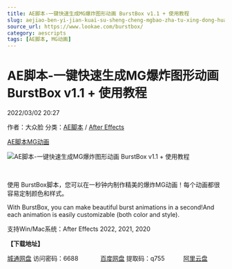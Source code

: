```yaml
---
title: AE脚本-一键快速生成MG爆炸图形动画 BurstBox v1.1 + 使用教程
slug: aejiao-ben-yi-jian-kuai-su-sheng-cheng-mgbao-zha-tu-xing-dong-hua-burstbox-v1-1-shi-yong-jiao-cheng
source_url: https://www.lookae.com/burstbox/
category: aescripts
tags: [AE脚本, MG动画]
---
```

# AE脚本-一键快速生成MG爆炸图形动画 BurstBox v1.1 + 使用教程

2022/03/02 20:27

作者：大众脸
分类：[AE脚本](https://www.lookae.com/after-effects/aescripts/) / [After Effects](https://www.lookae.com/after-effects/)

[AE脚本](https://www.lookae.com/tag/ae%e8%84%9a%e6%9c%ac/)[MG动画](https://www.lookae.com/tag/mg%e5%8a%a8%e7%94%bb/)

![AE脚本-一键快速生成MG爆炸图形动画 BurstBox v1.1 + 使用教程](https://www.lookae.com/wp-content/uploads/2022/03/BurstBox-.jpg "AE脚本-一键快速生成MG爆炸图形动画 BurstBox v1.1 + 使用教程-LookAE.com")

[﻿﻿﻿](https://cloud.video.taobao.com//play/u/705956171/p/1/e/6/t/1/350026126601.mp4)

使用 BurstBox脚本，您可以在一秒钟内制作精美的爆炸MG动画！每个动画都很容易定制颜色和样式。

With BurstBox, you can make beautiful burst animations in a second!And each animation is easily customizable (both color and style).

支持Win/Mac系统：After Effects 2022, 2021, 2020

**【下载地址】**

[城通网盘](https://url70.ctfile.com/f/2827370-551008603-ed7c7d) 访问密码：6688             [百度网盘](https://pan.baidu.com/s/1a_w65X4EOsw7Fhj5S9L3Jw?pwd=q755) 提取码：q755           [阿里云盘](https://www.aliyundrive.com/s/3g6767zQ9rV)
